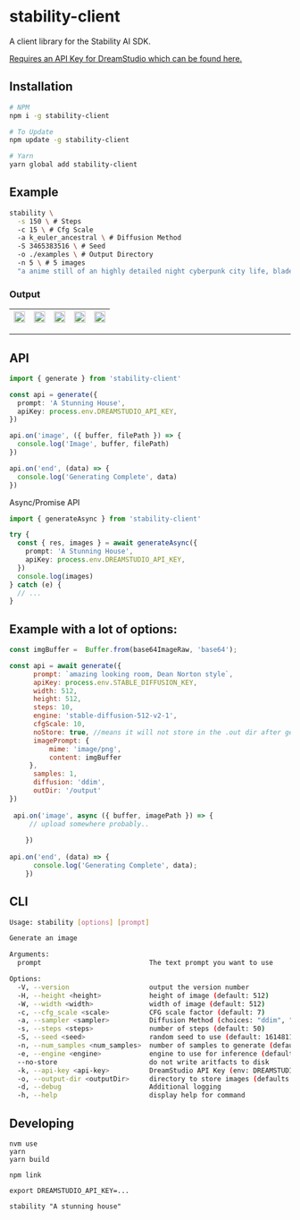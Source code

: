 # stability-client

A client library for the Stability AI SDK.

[Requires an API Key for DreamStudio which can be found here.](https://beta.dreamstudio.ai/membership)

## Installation

```sh
# NPM
npm i -g stability-client

# To Update
npm update -g stability-client

# Yarn
yarn global add stability-client
```

## Example

```sh
stability \
  -s 150 \ # Steps
  -c 15 \ # Cfg Scale
  -a k_euler_ancestral \ # Diffusion Method
  -S 3465383516 \ # Seed
  -o ./examples \ # Output Directory
  -n 5 \ # 5 images
  "a anime still of an highly detailed night cyberpunk city life, bladerunner style!! detailed shops, neon lights, ray tracing, advertising everywhere, people and robots walking around. art by satoshi kon and studio ghibli, in the style of ghost in the shell, muted colours, hyperrealism, cinematic lighting, lush detail, award winning, wlop, octane render, trending on artstation"
```

### Output

| <img src="https://i.imgur.com/m6k9u4t.png" width="100%"> | <img src="https://i.imgur.com/tV23Lu2.png" width="100%"> | <img src="https://i.imgur.com/YTlhfij.png" width="100%"> | <img src="https://i.imgur.com/HMmbbZN.png" width="100%"> | <img src="https://i.imgur.com/26oPc6k.png" width="100%"> |
| -------------------------------------------------------- | -------------------------------------------------------- | -------------------------------------------------------- | -------------------------------------------------------- | -------------------------------------------------------- |

---

## API

```ts
import { generate } from 'stability-client'

const api = generate({
  prompt: 'A Stunning House',
  apiKey: process.env.DREAMSTUDIO_API_KEY,
})

api.on('image', ({ buffer, filePath }) => {
  console.log('Image', buffer, filePath)
})

api.on('end', (data) => {
  console.log('Generating Complete', data)
})
```

Async/Promise API

```ts
import { generateAsync } from 'stability-client'

try {
  const { res, images } = await generateAsync({
    prompt: 'A Stunning House',
    apiKey: process.env.DREAMSTUDIO_API_KEY,
  })
  console.log(images)
} catch (e) {
  // ...
}
```

## Example with a lot of options:

```js
const imgBuffer =  Buffer.from(base64ImageRaw, 'base64');

const api = await generate({
      prompt: `amazing looking room, Dean Norton style`,
      apiKey: process.env.STABLE_DIFFUSION_KEY,
      width: 512,
      height: 512,
      steps: 10,
      engine: 'stable-diffusion-512-v2-1',
      cfgScale: 10,
      noStore: true, //means it will not store in the .out dir after generation.
      imagePrompt: {
          mime: 'image/png',
          content: imgBuffer
     },
      samples: 1,
      diffusion: 'ddim',
      outDir: '/output'
})
    
 api.on('image', async ({ buffer, imagePath }) => {
     // upload somewhere probably..
     
    })
  
api.on('end', (data) => {
      console.log('Generating Complete', data);
    })

```

## CLI

```sh
Usage: stability [options] [prompt]

Generate an image

Arguments:
  prompt                           The text prompt you want to use

Options:
  -V, --version                    output the version number
  -H, --height <height>            height of image (default: 512)
  -W, --width <width>              width of image (default: 512)
  -c, --cfg_scale <scale>          CFG scale factor (default: 7)
  -a, --sampler <sampler>          Diffusion Method (choices: "ddim", "plms", "k_euler", "k_euler_ancestral", "k_heun", "k_dpm_2", "k_dpm_2_ancestral", "k_lms", default: "k_lms")
  -s, --steps <steps>              number of steps (default: 50)
  -S, --seed <seed>                random seed to use (default: 1614811539)
  -n, --num_samples <num_samples>  number of samples to generate (default: 1)
  -e, --engine <engine>            engine to use for inference (default: "stable-diffusion-v1")
  --no-store                       do not write aritfacts to disk
  -k, --api-key <api-key>          DreamStudio API Key (env: DREAMSTUDIO_API_KEY)
  -o, --output-dir <outputDir>     directory to store images (defaults to cwd)
  -d, --debug                      Additional logging
  -h, --help                       display help for command
```

## Developing

```
nvm use
yarn
yarn build

npm link

export DREAMSTUDIO_API_KEY=...

stability "A stunning house"
```
